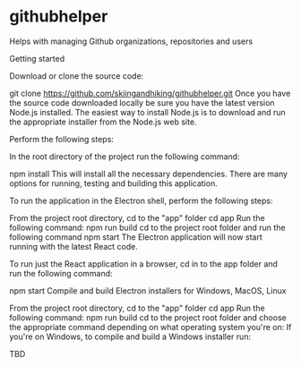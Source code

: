 # githubhelper
Helps with managing Github organizations, repositories and users

Getting started

Download or clone the source code:

git clone https://github.com/skiingandhiking/githubhelper.git
Once you have the source code downloaded locally be sure you have the latest version Node.js installed. The easiest way to install Node.js is to download and run the appropriate installer from the Node.js web site.

Perform the following steps:

In the root directory of the project run the following command:

npm install
This will install all the necessary dependencies. There are many options for running, testing and building this application.

To run the application in the Electron shell, perform the following steps:

From the project root directory, cd to the "app" folder
cd app
Run the following command:
npm run build
cd to the project root folder and run the following command
npm start
The Electron application will now start running with the latest React code.

To run just the React application in a browser, cd in to the app folder and run the following command:

npm start
Compile and build Electron installers for Windows, MacOS, Linux

From the project root directory, cd to the "app" folder
cd app
Run the following command:
npm run build
cd to the project root folder and choose the appropriate command depending on what operating system you're on:
If you're on Windows, to compile and build a Windows installer run:

TBD

